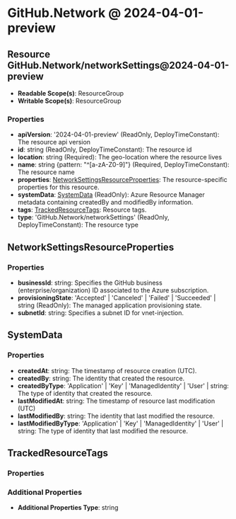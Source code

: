 # GitHub.Network @ 2024-04-01-preview

## Resource GitHub.Network/networkSettings@2024-04-01-preview
* **Readable Scope(s)**: ResourceGroup
* **Writable Scope(s)**: ResourceGroup
### Properties
* **apiVersion**: '2024-04-01-preview' (ReadOnly, DeployTimeConstant): The resource api version
* **id**: string (ReadOnly, DeployTimeConstant): The resource id
* **location**: string (Required): The geo-location where the resource lives
* **name**: string {pattern: "^[a-zA-Z0-9]"} (Required, DeployTimeConstant): The resource name
* **properties**: [NetworkSettingsResourceProperties](#networksettingsresourceproperties): The resource-specific properties for this resource.
* **systemData**: [SystemData](#systemdata) (ReadOnly): Azure Resource Manager metadata containing createdBy and modifiedBy information.
* **tags**: [TrackedResourceTags](#trackedresourcetags): Resource tags.
* **type**: 'GitHub.Network/networkSettings' (ReadOnly, DeployTimeConstant): The resource type

## NetworkSettingsResourceProperties
### Properties
* **businessId**: string: Specifies the GitHub business (enterprise/organization) ID associated to the Azure subscription.
* **provisioningState**: 'Accepted' | 'Canceled' | 'Failed' | 'Succeeded' | string (ReadOnly): The managed application provisioning state.
* **subnetId**: string: Specifies a subnet ID for vnet-injection.

## SystemData
### Properties
* **createdAt**: string: The timestamp of resource creation (UTC).
* **createdBy**: string: The identity that created the resource.
* **createdByType**: 'Application' | 'Key' | 'ManagedIdentity' | 'User' | string: The type of identity that created the resource.
* **lastModifiedAt**: string: The timestamp of resource last modification (UTC)
* **lastModifiedBy**: string: The identity that last modified the resource.
* **lastModifiedByType**: 'Application' | 'Key' | 'ManagedIdentity' | 'User' | string: The type of identity that last modified the resource.

## TrackedResourceTags
### Properties
### Additional Properties
* **Additional Properties Type**: string

